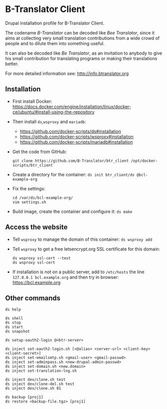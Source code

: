 
# B-Translator Client

Drupal installation profile for B-Translator Client.

The codename *B-Translator* can be decoded like *Bee Translator*,
since it aims at collecting very small translation contributions from
a wide crowd of people and to dilute them into something useful.

It can also be decoded like *Be Translator*, as an invitation to
anybody to give his small contribution for translating programs or
making their translations better.

For more detailed information see: http://info.btranslator.org


## Installation

  - First install Docker:
    https://docs.docker.com/engine/installation/linux/docker-ce/ubuntu/#install-using-the-repository

  - Then install `ds`,`wsproxy` and `mariadb`:
     + https://github.com/docker-scripts/ds#installation
     + https://github.com/docker-scripts/wsproxy#installation
     + https://github.com/docker-scripts/mariadb#installation


  - Get the code from GitHub:
    ```
    git clone https://github.com/B-Translator/btr_client /opt/docker-scripts/btr_client
    ```

  - Create a directory for the container: `ds init btr_client/ds @bcl-example-org`

  - Fix the settings:
    ```
    cd /var/ds/bcl-example-org/
    vim settings.sh
    ```

  - Build image, create the container and configure it: `ds make`


## Access the website

  - Tell `wsproxy` to manage the domain of this container: `ds wsproxy add`

  - Tell `wsproxy` to get a free letsencrypt.org SSL certificate for this domain:
    ```
    ds wsproxy ssl-cert --test
    ds wsproxy ssl-cert
    ```

  - If installation is not on a public server, add to `/etc/hosts` the
    line `127.0.0.1 bcl.example.org` and then try in browser:
    https://bcl.example.org


## Other commands

    ds help

    ds shell
    ds stop
    ds start
    ds snapshot

    ds setup-oauth2-login @<btr-server>

    ds inject set-oauth2-login.sh [<@alias> <server-url> <client-key> <client-secret>]
    ds inject set-emailsmtp.sh <gmail-user> <gmail-passwd>
    ds inject set-adminpass.sh <new-drupal-admin-passwd>
    ds inject set-domain.sh <new.domain>
    ds inject set-translation-lng.sh

    ds inject dev/clone.sh test
    ds inject dev/clone-del.sh test
    ds inject dev/clone.sh 01

    ds backup [proj1]
    ds restore <backup-file.tgz> [proj1]
